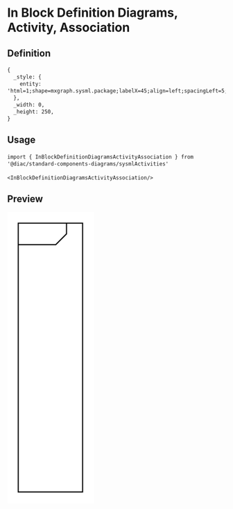 # In Block Definition Diagrams, Activity, Association

## Definition

```
{
  _style: { 
    entity: 'html=1;shape=mxgraph.sysml.package;labelX=45;align=left;spacingLeft=5;verticalAlign=top;spacingTop=-3;fontStyle=1;strokeWidth=1;recursiveResize=0;',
  },
  _width: 0,
  _height: 250,
}
```

## Usage

```
import { InBlockDefinitionDiagramsActivityAssociation } from '@diac/standard-components-diagrams/sysmlActivities'

<InBlockDefinitionDiagramsActivityAssociation/>
```

## Preview

<img src="./in-block-definition-diagrams-activity-association.png" width="200"/>

